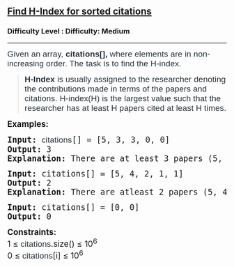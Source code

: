 <h2><a href="https://www.geeksforgeeks.org/problems/find-h-index/1">Find H-Index for sorted citations</a></h2><h3>Difficulty Level : Difficulty: Medium</h3><hr><div class="problems_problem_content__Xm_eO"><p><span style="font-size: 14pt;"><span style="background-color: #ffffff; color: #273239; font-family: Nunito, sans-serif; letter-spacing: 0.162px;">Given an array, <strong>citations</strong></span><strong style="color: #273239; font-family: Nunito, sans-serif; letter-spacing: 0.162px; box-sizing: border-box; margin: 0px; padding: 0px; border: 0px; vertical-align: baseline;">[],</strong><span style="background-color: #ffffff; color: #273239; font-family: Nunito, sans-serif; letter-spacing: 0.162px;"> where elements are in non-</span></span><span style="background-color: #ffffff; color: #273239; font-family: Nunito, sans-serif; font-size: 18px; letter-spacing: 0.162px;">increasing</span><span style="background-color: #ffffff; color: #273239; font-family: Nunito, sans-serif; letter-spacing: 0.162px; font-size: 14pt;">&nbsp;order. The task is to find the H-index.</span></p>
<blockquote>
<p><span style="font-size: 14pt;"><strong><span style="color: #273239; font-family: Nunito, sans-serif; letter-spacing: 0.162px; white-space-collapse: preserve; box-sizing: border-box; margin: 0px; padding: 0px; border: 0px; vertical-align: baseline;">H-Index</span></strong><span style="color: #273239; font-family: Nunito, sans-serif; letter-spacing: 0.162px; white-space-collapse: preserve;"> is usually assigned to the researcher denoting the contributions made in terms of the papers and citations. H-index(H) is the largest value such that the researcher has at least H papers cited at least H times.</span></span></p>
</blockquote>
<p><span style="font-size: 14pt;"><strong>Examples:</strong></span></p>
<pre><span style="font-size: 14pt;"><strong>Input: </strong><span style="color: #273239; font-family: Nunito, sans-serif; letter-spacing: 0.162px; white-space: normal;">citations</span>[] = [5, 3, 3, 0, 0]<br><strong>Output:</strong> 3<br><strong>Explanation:</strong> There are at least 3 papers (5, 3, 3) with at least 3 citations.</span></pre>
<pre><span style="font-size: 14pt;"><strong>Input:</strong> citations[] = [5, 4, 2, 1, 1]<br><strong>Output:</strong> 2<br><strong>Explanation:</strong> There are atleast 2 papers (5, 4, 2) with atleast 2 citations.<br></span></pre>
<pre><span style="font-size: 14pt;"><strong>Input:</strong> citations[] = [0, 0]<br><strong>Output:</strong> 0<br></span></pre>
<p><span style="font-size: 14pt;"><strong>Constraints:</strong><br>1 ≤&nbsp;<span style="color: #273239; font-family: Nunito, sans-serif; letter-spacing: 0.162px;">citations</span>.size() ≤ 10<sup>6<br></sup>0 ≤&nbsp;<span style="color: #273239; font-family: Nunito, sans-serif; letter-spacing: 0.162px;">citations</span>[i] ≤ 10<sup>6</sup></span></p></div>